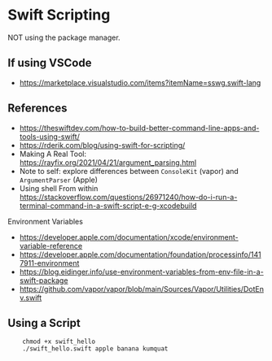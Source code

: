 # Swift Scripting

NOT using the package manager. 

## If using VSCode

- https://marketplace.visualstudio.com/items?itemName=sswg.swift-lang

## References

- https://theswiftdev.com/how-to-build-better-command-line-apps-and-tools-using-swift/
- https://rderik.com/blog/using-swift-for-scripting/
- Making A Real Tool: https://rayfix.org/2021/04/21/argument_parsing.html
- Note to self: explore differences between `ConsoleKit` (vapor) and `ArgumentParser` (Apple)
- Using shell From within https://stackoverflow.com/questions/26971240/how-do-i-run-a-terminal-command-in-a-swift-script-e-g-xcodebuild 

Environment Variables

- https://developer.apple.com/documentation/xcode/environment-variable-reference
- https://developer.apple.com/documentation/foundation/processinfo/1417911-environment
- https://blog.eidinger.info/use-environment-variables-from-env-file-in-a-swift-package  
- https://github.com/vapor/vapor/blob/main/Sources/Vapor/Utilities/DotEnv.swift



## Using a Script

        chmod +x swift_hello 
        ./swift_hello.swift apple banana kumquat